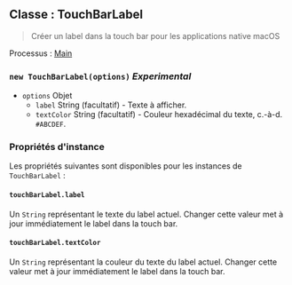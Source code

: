 ## Classe : TouchBarLabel

> Créer un label dans la touch bar pour les applications native macOS

Processus : [Main](../tutorial/quick-start.md#main-process)

### `new TouchBarLabel(options)` *Experimental*

* `options` Objet 
  * `label` String (facultatif) - Texte à afficher.
  * `textColor` String (facultatif) - Couleur hexadécimal du texte, c.-à-d. `#ABCDEF`.

### Propriétés d'instance

Les propriétés suivantes sont disponibles pour les instances de `TouchBarLabel` :

#### `touchBarLabel.label`

Un `String` représentant le texte du label actuel. Changer cette valeur met à jour immédiatement le label dans la touch bar.

#### `touchBarLabel.textColor`

Un `String` représentant la couleur du texte du label actuel. Changer cette valeur met à jour immédiatement le label dans la touch bar.